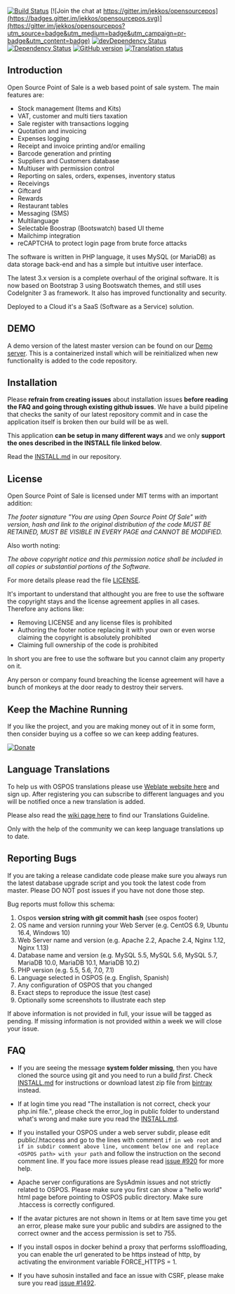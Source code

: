 [![Build Status](https://travis-ci.org/opensourcepos/opensourcepos.svg?branch=master)](https://travis-ci.org/opensourcepos/opensourcepos)
[![Join the chat at https://gitter.im/jekkos/opensourcepos](https://badges.gitter.im/jekkos/opensourcepos.svg)](https://gitter.im/jekkos/opensourcepos?utm_source=badge&utm_medium=badge&utm_campaign=pr-badge&utm_content=badge)
[![devDependency Status](https://david-dm.org/jekkos/opensourcepos/dev-status.svg)](https://david-dm.org/jekkos/opensourcepos#info=dev)
[![Dependency Status](https://gemnasium.com/badges/github.com/jekkos/opensourcepos.svg)](https://gemnasium.com/github.com/jekkos/opensourcepos)
[![GitHub version](https://badge.fury.io/gh/jekkos%2Fopensourcepos.svg)](https://badge.fury.io/gh/jekkos%2Fopensourcepos)
[![Translation status](http://weblate.jpeelaer.net/widgets/ospos/-/svg-badge.svg)](http://weblate.jpeelaer.net/engage/ospos/?utm_source=widget)


Introduction
------------

Open Source Point of Sale is a web based point of sale system.
The main features are:
* Stock management (Items and Kits)
* VAT, customer and multi tiers taxation
* Sale register with transactions logging
* Quotation and invoicing
* Expenses logging
* Receipt and invoice printing and/or emailing
* Barcode generation and printing
* Suppliers and Customers database
* Multiuser with permission control
* Reporting on sales, orders, expenses, inventory status
* Receivings
* Giftcard
* Rewards
* Restaurant tables
* Messaging (SMS)
* Multilanguage
* Selectable Boostrap (Bootswatch) based UI theme
* Mailchimp integration
* reCAPTCHA to protect login page from brute force attacks

The software is written in PHP language, it uses MySQL (or MariaDB) as data storage back-end and has a simple but intuitive user interface.

The latest 3.x version is a complete overhaul of the original software.
It is now based on Bootstrap 3 using Bootswatch themes, and still uses CodeIgniter 3 as framework.
It also has improved functionality and security.

Deployed to a Cloud it's a SaaS (Software as a Service) solution.

DEMO
----

A demo version of the latest master version can be found on our [Demo server](https://demo.opensourcepos.org). This is a containerized install which will be reinitialized when new functionality is added to the code repository.


Installation
------------

Please **refrain from creating issues** about installation issues **before reading the FAQ and going through existing github issues**. We have a build pipeline that checks the sanity of our latest repository commit and in case the application itself is broken then our build will be as well.

This application **can be setup in many different ways** and we only **support the ones described in the INSTALL file linked below**.

Read the [INSTALL.md](https://github.com/opensourcepos/opensourcepos/blob/master/INSTALL.md) in our repository.


License
-------

Open Source Point of Sale is licensed under MIT terms with an important addition:

_The footer signature "You are using Open Source Point Of Sale" with version, 
hash and link to the original distribution of the code MUST BE RETAINED, 
MUST BE VISIBLE IN EVERY PAGE and CANNOT BE MODIFIED._

Also worth noting:

_The above copyright notice and this permission notice shall be included in all
copies or substantial portions of the Software._

For more details please read the file [LICENSE](https://github.com/opensourcepos/opensourcepos/blob/master/LICENSE).

It's important to understand that althought you are free to use the software the copyright stays and the license agreement applies in all cases.
Therefore any actions like:

- Removing LICENSE and any license files is prohibited
- Authoring the footer notice replacing it with your own or even worse claiming the copyright is absolutely prohibited
- Claiming full ownership of the code is prohibited

In short you are free to use the software but you cannot claim any property on it.

Any person or company found breaching the license agreement will have a bunch of monkeys at the door ready to destroy their servers.


Keep the Machine Running
------------------------

If you like the project, and you are making money out of it in some form, then consider buying us a coffee so we can keep adding features.

[![Donate](https://www.paypalobjects.com/en_US/i/btn/btn_donate_LG.gif)](https://www.paypal.com/cgi-bin/webscr?cmd=_s-xclick&hosted_button_id=MUN6AEG7NY6H8)


Language Translations
---------------------

To help us with OSPOS translations please use [Weblate website here](http://translate.opensourcepos.org) and sign up. After registering you can subscribe to different languages and you will be notified once a new translation is added.

Please also read the [wiki page here](https://github.com/opensourcepos/opensourcepos/wiki/Adding-translations) to find our Translations Guideline.

Only with the help of the community we can keep language translations up to date.


Reporting Bugs
--------------

If you are taking a release candidate code please make sure you always run the latest database upgrade script and you took the latest code from master.
Please DO NOT post issues if you have not done those step.

Bug reports must follow this schema:

1. Ospos **version string with git commit hash** (see ospos footer)
2. OS name and version running your Web Server (e.g. CentOS 6.9, Ubuntu 16.4, Windows 10)
3. Web Server name and version (e.g. Apache 2.2, Apache 2.4, Nginx 1.12, Nginx 1.13)
4. Database name and version (e.g. MySQL 5.5, MySQL 5.6, MySQL 5.7, MariaDB 10.0, MariaDB 10.1, MariaDB 10.2)
5. PHP version (e.g. 5.5, 5.6, 7.0, 7.1)
6. Language selected in OSPOS (e.g. English, Spanish)
7. Any configuration of OSPOS that you changed
8. Exact steps to reproduce the issue (test case)
9. Optionally some screenshots to illustrate each step

If above information is not provided in full, your issue will be tagged as pending.
If missing information is not provided within a week we will close your issue.


FAQ
---

* If you are seeing the message **system folder missing**, then you have cloned the source using git and you need to run a build *first*. Check [INSTALL.md](https://github.com/opensourcepos/opensourcepos/blob/master/INSTALL.md) for instructions or download latest zip file from [bintray](https://bintray.com/jekkos/opensourcepos/opensourcepos/view/files?sort=updated&order=desc#files) instead.

* If at login time you read "The installation is not correct, check your php.ini file.", please check the error_log in public folder to understand what's wrong and make sure you read the [INSTALL.md](https://github.com/opensourcepos/opensourcepos/blob/master/INSTALL.md).

* If you installed your OSPOS under a web server subdir, please edit public/.htaccess and go to the lines with comment `if in web root` and `if in subdir comment above line, uncomment below one and replace <OSPOS path> with your path` and follow the instruction on the second comment line. If you face more issues please read [issue #920](https://github.com/opensourcepos/opensourcepos/issues/920) for more help.

* Apache server configurations are SysAdmin issues and not strictly related to OSPOS. Please make sure you first can show a "hello world" html page before pointing to OSPOS public directory. Make sure .htaccess is correctly configured.

* If the avatar pictures are not shown in Items or at Item save time you get an error, please make sure your public and subdirs are assigned to the correct owner and the access permission is set to 755.

* If you install ospos in docker behind a proxy that performs ssloffloading, you can enable the url generated to be https instead of http, by activating the environment variable FORCE_HTTPS = 1.

* If you have suhosin installed and face an issue with CSRF, please make sure you read [issue #1492](https://github.com/opensourcepos/opensourcepos/issues/1492).
